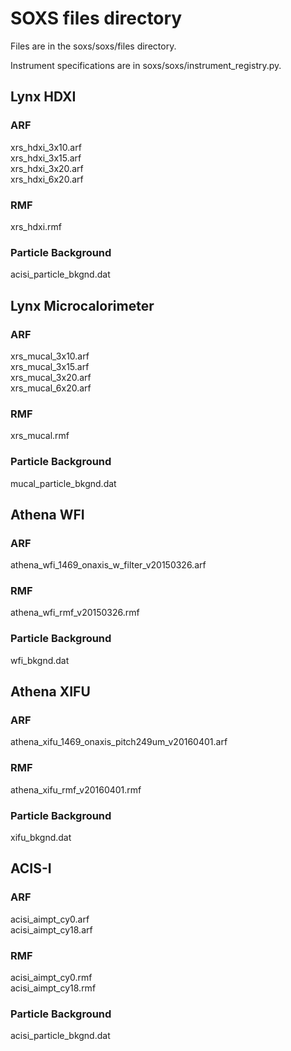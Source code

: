 # SOXS files directory

Files are in the soxs/soxs/files directory.

Instrument specifications are in soxs/soxs/instrument_registry.py.

## Lynx HDXI

### ARF

xrs_hdxi_3x10.arf  
xrs_hdxi_3x15.arf  
xrs_hdxi_3x20.arf  
xrs_hdxi_6x20.arf  

### RMF

xrs_hdxi.rmf

### Particle Background

acisi_particle_bkgnd.dat


## Lynx Microcalorimeter

### ARF

xrs_mucal_3x10.arf  
xrs_mucal_3x15.arf  
xrs_mucal_3x20.arf  
xrs_mucal_6x20.arf  

### RMF

xrs_mucal.rmf

### Particle Background

mucal_particle_bkgnd.dat


## Athena WFI

### ARF

athena_wfi_1469_onaxis_w_filter_v20150326.arf

### RMF

athena_wfi_rmf_v20150326.rmf

### Particle Background

wfi_bkgnd.dat


## Athena XIFU

### ARF

athena_xifu_1469_onaxis_pitch249um_v20160401.arf

### RMF

athena_xifu_rmf_v20160401.rmf

### Particle Background

xifu_bkgnd.dat


## ACIS-I

### ARF

acisi_aimpt_cy0.arf  
acisi_aimpt_cy18.arf  

### RMF

acisi_aimpt_cy0.rmf  
acisi_aimpt_cy18.rmf  

### Particle Background

acisi_particle_bkgnd.dat
